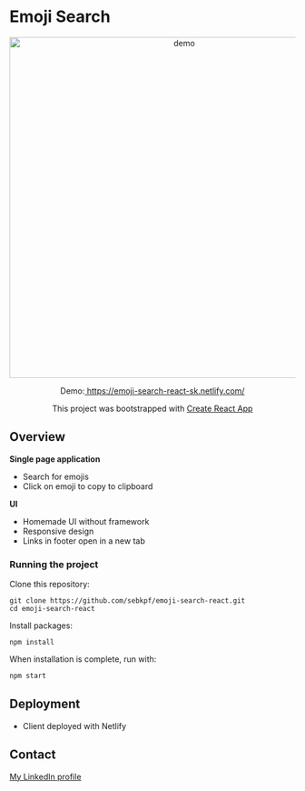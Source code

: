 # Emoji Search

<p align="center">
	<img
			width="600"
			alt="demo"
			src="https://github.com/sebkpf/emoji-search-react/blob/master/documentation/demo.gif">
</p>

<p align="center">
  Demo:<a href="https://emoji-search-react-sk.netlify.com/" target="_blank"> https://emoji-search-react-sk.netlify.com/</a>
</p>
<p align="center">
 This project was bootstrapped with <a href=https://github.com/facebook/create-react-app. target="_blank">Create React App</a>
</p>

## Overview

**Single page application**

- Search for emojis
- Click on emoji to copy to clipboard

**UI**

- Homemade UI without framework
- Responsive design
- Links in footer open in a new tab

### Running the project

Clone this repository:

```
git clone https://github.com/sebkpf/emoji-search-react.git
cd emoji-search-react
```

Install packages:

```
npm install
```

When installation is complete, run with:

```bash
npm start
```

## Deployment

- Client deployed with Netlify

## Contact

<a href="https://www.linkedin.com/in/sebastienkempf/" target="_blank">My LinkedIn profile</a>
